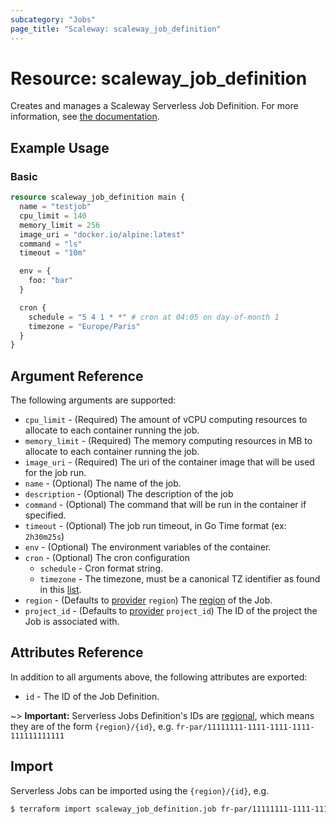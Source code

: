 ```yaml
---
subcategory: "Jobs"
page_title: "Scaleway: scaleway_job_definition"
---
```


# Resource: scaleway_job_definition

Creates and manages a Scaleway Serverless Job Definition. For more information, see [the documentation](https://pkg.go.dev/github.com/scaleway/scaleway-sdk-go@master/api/jobs/v1alpha1).

## Example Usage

### Basic

```terraform
resource scaleway_job_definition main {
  name = "testjob"
  cpu_limit = 140
  memory_limit = 256
  image_uri = "docker.io/alpine:latest"
  command = "ls"
  timeout = "10m"

  env = {
    foo: "bar"
  }

  cron {
    schedule = "5 4 1 * *" # cron at 04:05 on day-of-month 1
    timezone = "Europe/Paris"
  }
}
```

## Argument Reference

The following arguments are supported:

- `cpu_limit` - (Required) The amount of vCPU computing resources to allocate to each container running the job.
- `memory_limit` - (Required) The memory computing resources in MB to allocate to each container running the job.
- `image_uri` - (Required) The uri of the container image that will be used for the job run.
- `name` - (Optional) The name of the job.
- `description` - (Optional) The description of the job
- `command` - (Optional) The command that will be run in the container if specified.
- `timeout` - (Optional) The job run timeout, in Go Time format (ex: `2h30m25s`)
- `env` - (Optional) The environment variables of the container.
- `cron` - (Optional) The cron configuration
  - `schedule` - Cron format string.
  - `timezone` - The timezone, must be a canonical TZ identifier as found in this [list](https://en.wikipedia.org/wiki/List_of_tz_database_time_zones).
- `region` - (Defaults to [provider](../index.md#region) `region`) The [region](../guides/regions_and_zones.md#regions) of the Job.
- `project_id` - (Defaults to [provider](../index.md#project_id) `project_id`) The ID of the project the Job is associated with.

## Attributes Reference

In addition to all arguments above, the following attributes are exported:

- `id` - The ID of the Job Definition.

~> **Important:** Serverless Jobs Definition's IDs are [regional](../guides/regions_and_zones.md#resource-ids), which means they are of the form `{region}/{id}`, e.g. `fr-par/11111111-1111-1111-1111-111111111111`

## Import

Serverless Jobs can be imported using the `{region}/{id}`, e.g.

```bash
$ terraform import scaleway_job_definition.job fr-par/11111111-1111-1111-1111-111111111111
```
